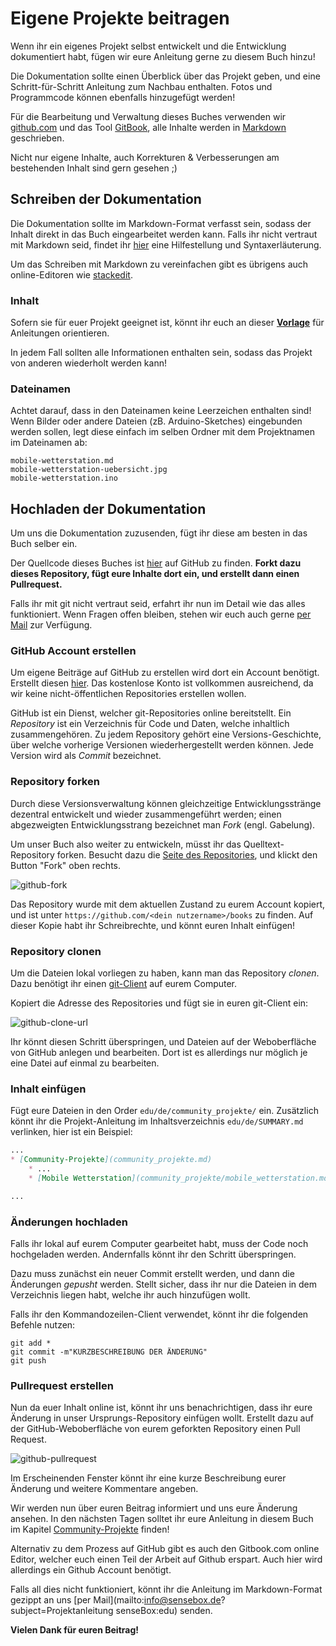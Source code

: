 # Eigene Projekte beitragen

Wenn ihr ein eigenes Projekt selbst entwickelt und die Entwicklung dokumentiert habt, fügen wir eure Anleitung gerne zu diesem Buch hinzu!

Die Dokumentation sollte einen Überblick über das Projekt geben, und eine Schritt-für-Schritt Anleitung zum Nachbau enthalten.
Fotos und Programmcode können ebenfalls hinzugefügt werden!

Für die Bearbeitung und Verwaltung dieses Buches verwenden wir [github.com](https://github.com) und das Tool [GitBook](https://www.gitbook.com/), alle Inhalte werden in [Markdown](http://whatismarkdown.com/) geschrieben.

Nicht nur eigene Inhalte, auch Korrekturen & Verbesserungen am bestehenden Inhalt sind gern gesehen ;)

## Schreiben der Dokumentation
Die Dokumentation sollte im Markdown-Format verfasst sein, sodass der Inhalt direkt in das Buch eingearbeitet werden kann. Falls ihr nicht vertraut mit Markdown seid, findet ihr [hier](https://github.com/adam-p/markdown-here/wiki/Markdown-Cheatsheet) eine Hilfestellung und Syntaxerläuterung.

Um das Schreiben mit Markdown zu vereinfachen gibt es übrigens auch online-Editoren wie [stackedit](https://stackedit.io/editor).

### Inhalt
Sofern sie für euer Projekt geeignet ist, könnt ihr euch an dieser [**Vorlage**](./community_projekte/projekt_vorlage.md) für Anleitungen orientieren.

In jedem Fall sollten alle Informationen enthalten sein, sodass das Projekt von anderen wiederholt werden kann!

### Dateinamen
Achtet darauf, dass in den Dateinamen keine Leerzeichen enthalten sind!
Wenn Bilder oder andere Dateien (zB. Arduino-Sketches) eingebunden werden sollen, legt diese einfach im selben Ordner mit dem Projektnamen im Dateinamen ab:

```
mobile-wetterstation.md
mobile-wetterstation-uebersicht.jpg
mobile-wetterstation.ino
```

## Hochladen der Dokumentation
Um uns die Dokumentation zuzusenden, fügt ihr diese am besten in das Buch selber ein.

Der Quellcode dieses Buches ist [hier](https://github.com/sensebox/books) auf GitHub zu finden.
**Forkt dazu dieses Repository, fügt eure Inhalte dort ein, und erstellt dann einen Pullrequest.**

Falls ihr mit git nicht vertraut seid, erfahrt ihr nun im Detail wie das alles funktioniert.
Wenn Fragen offen bleiben, stehen wir euch auch gerne [per Mail](mailto:support@sensebox.de) zur Verfügung.

### GitHub Account erstellen
Um eigene Beiträge auf GitHub zu erstellen wird dort ein Account benötigt.
Erstellt diesen [hier](https://github.com/register).
Das kostenlose Konto ist vollkommen ausreichend, da wir keine nicht-öffentlichen Repositories erstellen wollen.

GitHub ist ein Dienst, welcher git-Repositories online bereitstellt.
Ein *Repository* ist ein Verzeichnis für Code und Daten, welche inhaltlich zusammengehören.
Zu jedem Repository gehört eine Versions-Geschichte, über welche vorherige Versionen wiederhergestellt werden können.
Jede Version wird als *Commit* bezeichnet.

### Repository forken
Durch diese Versionsverwaltung können gleichzeitige Entwicklungsstränge dezentral entwickelt und wieder zusammengeführt werden; einen abgezweigten Entwicklungsstrang bezeichnet man *Fork* (engl. Gabelung).

Um unser Buch also weiter zu entwickeln, müsst ihr das Quelltext-Repository forken.
Besucht dazu die [Seite des Repositories](https://github.com/sensebox/books), und klickt den Button "Fork" oben rechts.

![github-fork](https://raw.githubusercontent.com/sensebox/resources/master/images/github-fork.jpg)

Das Repository wurde mit dem aktuellen Zustand zu eurem Account kopiert, und ist unter `https://github.com/<dein nutzername>/books` zu finden. Auf dieser Kopie habt ihr Schreibrechte, und könnt euren Inhalt einfügen!

### Repository clonen
Um die Dateien lokal vorliegen zu haben, kann man das Repository *clonen*.
Dazu benötigt ihr einen [git-Client](TODO) auf eurem Computer.

Kopiert die Adresse des Repositories und fügt sie in euren git-Client ein:

![github-clone-url](https://raw.githubusercontent.com/sensebox/resources/master/images/github-clone.jpg)

Ihr könnt diesen Schritt überspringen, und Dateien auf der Weboberfläche von GitHub anlegen und bearbeiten.
Dort ist es allerdings nur möglich je eine Datei auf einmal zu bearbeiten.

### Inhalt einfügen
Fügt eure Dateien in den Order `edu/de/community_projekte/` ein.
Zusätzlich könnt ihr die Projekt-Anleitung im Inhaltsverzeichnis `edu/de/SUMMARY.md` verlinken, hier ist ein Beispiel:

```md
...
* [Community-Projekte](community_projekte.md)
    * ...
    * [Mobile Wetterstation](community_projekte/mobile_wetterstation.md)

...
```

### Änderungen hochladen
Falls ihr lokal auf eurem Computer gearbeitet habt, muss der Code noch hochgeladen werden.
Andernfalls könnt ihr den Schritt überspringen.

Dazu muss zunächst ein neuer Commit erstellt werden, und dann die Änderungen *gepusht* werden.
Stellt sicher, dass ihr nur die Dateien in dem Verzeichnis liegen habt, welche ihr auch hinzufügen wollt.

Falls ihr den Kommandozeilen-Client verwendet, könnt ihr die folgenden Befehle nutzen:

```
git add *
git commit -m"KURZBESCHREIBUNG DER ÄNDERUNG"
git push
```

### Pullrequest erstellen
Nun da euer Inhalt online ist, könnt ihr uns benachrichtigen, dass ihr eure Änderung in unser Ursprungs-Repository einfügen wollt.
Erstellt dazu auf der GitHub-Weboberfläche von eurem geforkten Repository einen Pull Request.

![github-pullrequest](https://raw.githubusercontent.com/sensebox/resources/master/images/github-pullrequest.jpg)

Im Erscheinenden Fenster könnt ihr eine kurze Beschreibung eurer Änderung und weitere Kommentare angeben.

Wir werden nun über euren Beitrag informiert und uns eure Änderung ansehen.
In den nächsten Tagen solltet ihr eure Anleitung in diesem Buch im Kapitel [Community-Projekte](community_projekte.md) finden!


Alternativ zu dem Prozess auf GitHub gibt es auch den Gitbook.com online Editor, welcher euch einen Teil der Arbeit auf Github erspart.
Auch hier wird allerdings ein Github Account benötigt.

Falls all dies nicht funktioniert, könnt ihr die Anleitung im Markdown-Format gezippt an uns [per Mail](mailto:info@sensebox.de?subject=Projektanleitung senseBox:edu) senden.

**Vielen Dank für euren Beitrag!**
